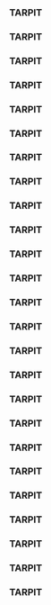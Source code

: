 ### TARPIT   
### TARPIT   
### TARPIT   
### TARPIT   
### TARPIT   
### TARPIT   
### TARPIT   
### TARPIT   
### TARPIT   
### TARPIT   
### TARPIT   
### TARPIT   
### TARPIT   
### TARPIT   
### TARPIT   
### TARPIT   
### TARPIT   
### TARPIT   
### TARPIT   
### TARPIT   
### TARPIT   
### TARPIT   
### TARPIT   
### TARPIT   
### TARPIT